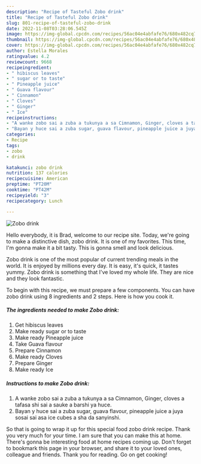 ```yaml
---
description: "Recipe of Tasteful Zobo drink"
title: "Recipe of Tasteful Zobo drink"
slug: 801-recipe-of-tasteful-zobo-drink
date: 2022-11-08T03:28:06.545Z
image: https://img-global.cpcdn.com/recipes/56ac04e4abfafe76/680x482cq70/zobo-drink-recipe-main-photo.jpg
thumbnail: https://img-global.cpcdn.com/recipes/56ac04e4abfafe76/680x482cq70/zobo-drink-recipe-main-photo.jpg
cover: https://img-global.cpcdn.com/recipes/56ac04e4abfafe76/680x482cq70/zobo-drink-recipe-main-photo.jpg
author: Estella Morales
ratingvalue: 4.2
reviewcount: 9668
recipeingredient:
- " hibiscus leaves"
- " sugar or to taste"
- " Pineapple juice"
- " Guava flavour"
- " Cinnamon"
- " Cloves"
- " Ginger"
- " Ice"
recipeinstructions:
- "A wanke zobo sai a zuba a tukunya a sa Cimnamon, Ginger, cloves a tafasa shi sai a sauke a barshi ya huce."
- "Bayan y huce sai a zuba sugar, guava flavour, pineapple juice a juya sosai sai asa ice cubes a sha da sanyinshi."
categories:
- Recipe
tags:
- zobo
- drink

katakunci: zobo drink 
nutrition: 137 calories
recipecuisine: American
preptime: "PT20M"
cooktime: "PT42M"
recipeyield: "3"
recipecategory: Lunch

---
```



![Zobo drink](https://img-global.cpcdn.com/recipes/56ac04e4abfafe76/680x482cq70/zobo-drink-recipe-main-photo.jpg)

Hello everybody, it is Brad, welcome to our recipe site. Today, we're going to make a distinctive dish, zobo drink. It is one of my favorites. This time, I'm gonna make it a bit tasty. This is gonna smell and look delicious.



Zobo drink is one of the most popular of current trending meals in the world. It is enjoyed by millions every day. It is easy, it's quick, it tastes yummy. Zobo drink is something that I've loved my whole life. They are nice and they look fantastic.


To begin with this recipe, we must prepare a few components. You can have zobo drink using 8 ingredients and 2 steps. Here is how you cook it.

<!--inarticleads1-->

##### The ingredients needed to make Zobo drink:

1. Get  hibiscus leaves
1. Make ready  sugar or to taste
1. Make ready  Pineapple juice
1. Take  Guava flavour
1. Prepare  Cinnamon
1. Make ready  Cloves
1. Prepare  Ginger
1. Make ready  Ice




<!--inarticleads2-->

##### Instructions to make Zobo drink:

1. A wanke zobo sai a zuba a tukunya a sa Cimnamon, Ginger, cloves a tafasa shi sai a sauke a barshi ya huce.
1. Bayan y huce sai a zuba sugar, guava flavour, pineapple juice a juya sosai sai asa ice cubes a sha da sanyinshi.




So that is going to wrap it up for this special food zobo drink recipe. Thank you very much for your time. I am sure that you can make this at home. There's gonna be interesting food at home recipes coming up. Don't forget to bookmark this page in your browser, and share it to your loved ones, colleague and friends. Thank you for reading. Go on get cooking!
